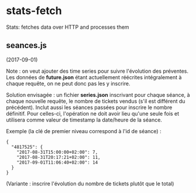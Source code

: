 # stats-fetch
Stats: fetches data over HTTP and processes them



## seances.js

(2017-09-01)

Note : on veut ajouter des time series pour suivre l'évolution des préventes. Les données de **future.json** étant actuellement réécrites intégralement à chaque requête, on ne peut donc pas les y inscrire.

Solution envisagée : un fichier **series.json** inscrivant pour chaque séance, à chaque nouvelle requête, le nombre de tickets vendus (s'il est différent du précédent). Inclut aussi les séances passées pour inscrire le nombre définitif. Pour celles-ci, l'opération ne doit avoir lieu qu'une seule fois et utilisera comme valeur de timestamp la date/heure de la séance.

Exemple (la clé de premier niveau correspond à l'id de séance) :

    {
      "4817525": {
        "2017-08-31T15:00:00+02:00": 7,
        "2017-08-31T20:17:21+02:00": 11,
        "2017-09-01T11:06:40+02:00": 14
      }
    }

(Variante : inscrire l'évolution du nombre de tickets plutôt que le total)

